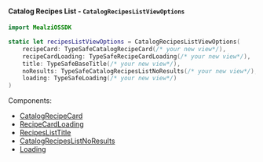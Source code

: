 #### Catalog Recipes List - `CatalogRecipesListViewOptions`

```swift
import MealziOSSDK

static let recipesListViewOptions = CatalogRecipesListViewOptions(
    recipeCard: TypeSafeCatalogRecipeCard(/* your new view*/),
    recipeCardLoading: TypeSafeRecipeCardLoading(/* your new view*/),
    title: TypeSafeBaseTitle(/* your new view*/),
    noResults: TypeSafeCatalogRecipesListNoResults(/* your new view*/),
    loading: TypeSafeLoading(/* your new view*/)
)
```
Components:
- [CatalogRecipeCard](../../recipe-card/components/CatalogRecipeCard.mdx)
- [RecipeCardLoading](../../recipe-card/components/RecipeCardLoading.mdx)
- [RecipesListTitle](../components/catalog-recipes-list/RecipesListTitle.mdx)
- [CatalogRecipesListNoResults](../components/catalog-recipes-list/CatalogRecipesListNoResults.mdx)
- [Loading](../../base-page-views/Loading.mdx)
